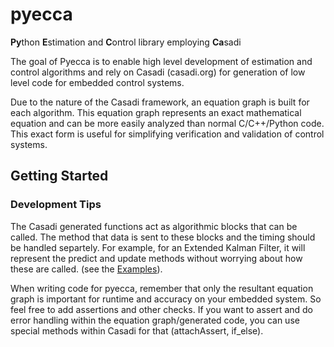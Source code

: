 # pyecca
**Py**thon **E**stimation and **C**ontrol library employing **Ca**sadi

The goal of Pyecca is to enable high level development of estimation and
control algorithms and rely on Casadi (casadi.org) for
generation of low level code for embedded control systems.

Due to the nature of the Casadi framework, an equation graph is
built for each algorithm. This equation graph represents an exact
mathematical equation and can be more easily analyzed than
normal C/C++/Python code. This exact form is useful for simplifying
verification and validation of control systems.

## Getting Started

### Development Tips

The Casadi generated functions act as algorithmic blocks that can be called.
The method that data is sent to these blocks and the timing should be
handled separtely. For example, for an Extended Kalman
Filter, it will represent the predict and update methods without worrying
about how these are called. (see the [Examples](examples)).

When writing code for pyecca, remember that only the resultant equation graph
is important for runtime and accuracy on your embedded system. So feel free
to add assertions and other checks. If you want to assert and do error handling
within the equation graph/generated code, you can use special methods
within Casadi for that (attachAssert, if_else).
